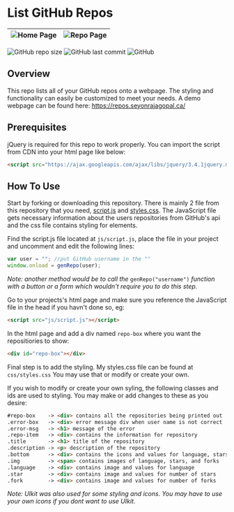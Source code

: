 # List GitHub Repos
|![Home Page](screen1.png "Home Page")|![Repo Page](screen2.png "Repo Page")|
|:---:|:---:|

![GitHub repo size](https://img.shields.io/github/repo-size/seyon123/list-github-repos?style=for-the-badge) ![GitHub last commit](https://img.shields.io/github/last-commit/seyon123/list-github-repos?label=Last%20Commit&style=for-the-badge) ![GitHub](https://img.shields.io/github/license/seyon123/list-github-repos?style=for-the-badge)
 ## Overview
 This repo lists all of your GitHub repos onto a webpage. The styling and functionality can easily be customized to meet your needs. A demo webpage can be found here: https://repos.seyonrajagopal.ca/

 ## Prerequisites

 jQuery is required for this repo to work properly. You can import the script from CDN into your html page like below:

 ```html
 <script src="https://ajax.googleapis.com/ajax/libs/jquery/3.4.1jquery.min.js"></script>
 ```

 ## How To Use
Start by forking or downloading this repository. There is mainly 2 file from this repository that you need, <a href="js/script.js">script.js</a> and <a href="css/styles.css">styles.css</a>. The JavaScript file gets necessary information about the users repositories from GitHub's api and the css file contains styling for elements.

Find the script.js file located at `js/script.js`, place the file in your project and uncomment and edit the following lines:

```javascript
var user = ""; //put GitHub username in the ""
window.onload = genRepo(user);
```
<i>Note: another method would be to call the </i>`genRepo("username")`<i> function with a button or a form which wouldn't require you to do this step.</i>


 Go to your projects's html page and make sure you reference the JavaScript file in the head if you havn't done so, eg:
 ```html
<script src="js/script.js"></script>
 ``` 

 In the html page and add a div named `repo-box` where you want the repositiories to show:
```html
<div id="repo-box"></div>
```

Final step is to add the styling. My styles.css file can be found at `css/styles.css` You may use that or modify or create your own.

If you wish to modify or create your own syling, the following classes and  ids are used to styling. You may make or add changes to these as you desire:
```html
#repo-box    -> <div> contains all the repositories being printed out
.error-box   -> <div> error message div when user name is not correct
.error-msg   -> <h1> message of the error
.repo-item   -> <div> contains the information for repository
.title       -> <h1> title of the repository
.description -> <p> description of the repository
.bottom      -> <div> contains the icons and values for language, stars and forks of repo
.img         -> <span> contains images of language, stars, and forks
.language    -> <div> contains image and values for language
.star        -> <div> contains image and values for number of stars
.fork        -> <div> contains image and values for number of forks
```
<i>Note: UIkit was also used for some styling and icons. You may have to use your own icons if you dont want to use UIkit.</i>

 

